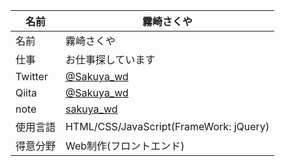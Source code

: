 | 名前 | 霧崎さくや |
----|-----
| 名前 | 霧崎さくや |
| 仕事 | お仕事探しています |
| Twitter | [@Sakuya_wd](https://twitter.com/Sakuya_wd)|
| Qiita | [@Sakuya_wd](https://qiita.com/Sakuya_wd)|
| note | [sakuya_wd](https://note.com/sakuya_wd)|
| 使用言語 | HTML/CSS/JavaScript(FrameWork: jQuery)|
| 得意分野 | Web制作(フロントエンド)|


